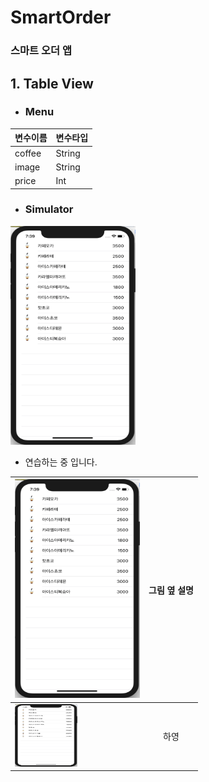 # SmartOrder 
### 스마트 오더 앱

## 1. Table View
* <h3> Menu</h3>

|변수이름 | 변수타입|
|----|----|
|coffee | String |
|image | String |
|price | Int |

* <h3>Simulator</h3>
<img src="/TableView.png" width="200" height="350">

* 연습하는 중 입니다.


 | <img src="/TableView.png" width="200" height="350"> | 그림 옆 설명
----|----
<img src="/TableView.png" width="100" height="100"> | <center>하영</center> | 그림 옆 설명



